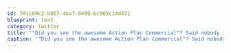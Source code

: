 ```yaml
---
id: 781c69c2-b067-4eaf-9499-bc065c14d471
blueprint: text
category: twitter
title: '"Did you see the awesome Action Plan Commercial"? Said nobody in Canada ever'
caption: '"Did you see the awesome Action Plan Commercial"? Said nobody in Canada ever'
---
```

